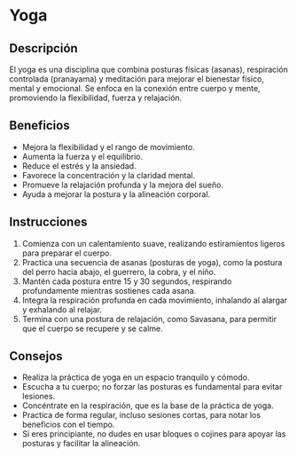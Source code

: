 # Yoga

## Descripción
El yoga es una disciplina que combina posturas físicas (asanas), respiración controlada (pranayama) y meditación para mejorar el bienestar físico, mental y emocional. Se enfoca en la conexión entre cuerpo y mente, promoviendo la flexibilidad, fuerza y relajación.

## Beneficios
- Mejora la flexibilidad y el rango de movimiento.
- Aumenta la fuerza y el equilibrio.
- Reduce el estrés y la ansiedad.
- Favorece la concentración y la claridad mental.
- Promueve la relajación profunda y la mejora del sueño.
- Ayuda a mejorar la postura y la alineación corporal.

## Instrucciones
1. Comienza con un calentamiento suave, realizando estiramientos ligeros para preparar el cuerpo.
2. Practica una secuencia de asanas (posturas de yoga), como la postura del perro hacia abajo, el guerrero, la cobra, y el niño.
3. Mantén cada postura entre 15 y 30 segundos, respirando profundamente mientras sostienes cada asana.
4. Integra la respiración profunda en cada movimiento, inhalando al alargar y exhalando al relajar.
5. Termina con una postura de relajación, como Savasana, para permitir que el cuerpo se recupere y se calme.

## Consejos
- Realiza la práctica de yoga en un espacio tranquilo y cómodo.
- Escucha a tu cuerpo; no forzar las posturas es fundamental para evitar lesiones.
- Concéntrate en la respiración, que es la base de la práctica de yoga.
- Practica de forma regular, incluso sesiones cortas, para notar los beneficios con el tiempo.
- Si eres principiante, no dudes en usar bloques o cojines para apoyar las posturas y facilitar la alineación.